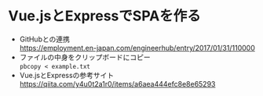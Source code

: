 # Vue.jsとExpressでSPAを作る
- GitHubとの連携  
  https://employment.en-japan.com/engineerhub/entry/2017/01/31/110000
- ファイルの中身をクリップボードにコピー  
  `pbcopy < example.txt`
- Vue.jsとExpressの参考サイト 
  https://qiita.com/y4u0t2a1r0/items/a6aea444efc8e8e65293
